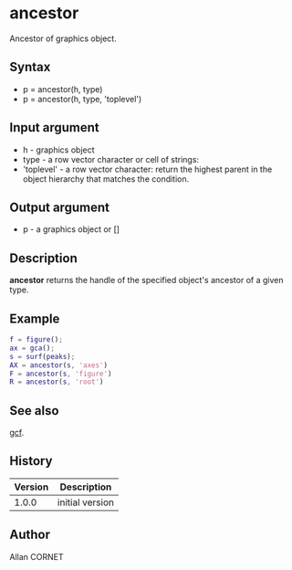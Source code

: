 # ancestor

Ancestor of graphics object.

## Syntax

- p = ancestor(h, type)
- p = ancestor(h, type, 'toplevel')

## Input argument

- h - graphics object
- type - a row vector character or cell of strings:
- 'toplevel' - a row vector character: return the highest parent in the object hierarchy that matches the condition.

## Output argument

- p - a graphics object or []

## Description

  <p><b>ancestor</b> returns the handle of the specified object's ancestor of a given type.</p>

## Example

```matlab
f = figure();
ax = gca();
s = surf(peaks);
AX = ancestor(s, 'axes')
F = ancestor(s, 'figure')
R = ancestor(s, 'root')
```

## See also

[gcf](gcf.md).

## History

| Version | Description     |
| ------- | --------------- |
| 1.0.0   | initial version |

## Author

Allan CORNET
